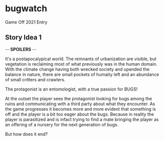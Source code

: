 # bugwatch
Game Off 2021 Entry

## Story Idea 1

-- **SPOILERS** --

It's a postapocalypical world. The remnants of urbanization are visible, but vegetation is reclaiming most of what previously was in the human domain.
With the climate change having both wrecked society and upended the balance in nature, there are small pockets of humaity left and an abundance of small critters and crawlers.

The protagonist is an entomologist, with a true passion for BUGS!

At the outset the player sees the protagonist looking for bugs among the ruins and communicating with a third party about what they encounter.
As the game progresses it becomes more and more evident that something is off and the player is a bit too eager about the bugs.
Because in reality the player is parasitized and is infact trying to find a mate bringing the player as an offering of a nursery for the next generation of bugs.

But how does it end? 
